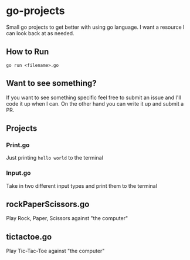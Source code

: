 # go-projects
Small go projects to get better with using go language. I want a resource I can look back at as needed.

## How to Run
`go run <filename>.go`

## Want to see something?
If you want to see something specific feel free to submit an issue and I'll code it up when I can. On the other hand you can write it up and submit a PR.

## Projects

### Print.go
Just printing `hello world` to the terminal

### Input.go
Take in two different input types and print them to the terminal

## rockPaperScissors.go
Play Rock, Paper, Scissors against "the computer"

## tictactoe.go
Play Tic-Tac-Toe against "the computer"